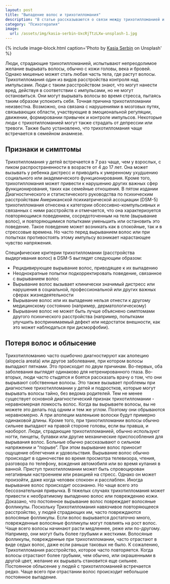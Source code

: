 ```yaml
---
layout: post
title: "Выпадение волос и трихотилломания"
description: "В статье рассказываются о связи между трихотилломанией и потерей волос"
category: "Психотерапия"
image:
  url: /assets/img/kasia-serbin-UxcRjTtzLXw-unsplash-1.jpg
---
```


{% include image-block.html 
caption='Photo by <a href="https://unsplash.com/@katersss" rel="nofollow" >Kasia Serbin</a> on Unsplash'
%}

Люди, страдающие трихотилломанией, испытывают непреодолимое желание вырывать волосы, обычно с кожи головы, века и бровей. 
Однако мишенью может стать любая часть тела, где растут волосы. Трихотилломания один из видов расстройства контроля 
над импульсами. Люди с таким расстройством знают, что могут нанести вред, действуя в соответствии с импульсами, но не могут 
остановиться. Они могут вырывать волосы во время стресса, пытаясь таким образом успокоить себя. Точная причина 
трихотилломании неизвестна. Возможно, она связана с нарушениями в мозговых путях, связывающих области, участвующие 
в эмоциональной регуляции, движении, формировании привычек и контроле импульсов. Некоторые люди с трихотилломанией 
могут также страдать от депрессии или тревоги. Также было установлено, что трихотилломания чаще встречается в семейном анамнезе.


## Признаки и симптомы


Трихотилломания у детей встречается в 7 раз чаще, чем у взрослых, с пиком распространенности в возрасте от 4 до 17 лет. 
Она может вызывать у ребенка дистресс и приводить к умеренному ухудшению социального или академического функционирования.
Кроме того, трихотилломания может привести к нарушению других важных сфер функционирования, таких как семейные отношения. 
В пятом издании Диагностического и статистического руководства по психическим расстройствам Американской психиатрической 
ассоциации (DSM-5) трихотилломания отнесена к категории обсессивно-компульсивных и связанных с ними расстройств и 
отмечается, что она характеризуется повторяющимся поведением, сосредоточенным на теле (вырывание волос), и 
повторяющимися попытками уменьшить или остановить это поведение. Такое поведение может возникать как в спокойные, 
так и в стрессовые времена. Но часто перед вырыванием волос или при попытках противостоять этому импульсу возникает 
нарастающее чувство напряжения.


Специфические критерии трихотилломании (расстройства выдергивания волос) в DSM-5 выглядят следующим образом:

- Рецидивирующее вырывание волос, приводящее к их выпадению
- Неоднократные попытки подкорректировать поведение, связанное с вырыванием волос
- Вырывание волос вызывает клинически значимый дистресс или нарушения в социальной, профессиональной или других важных сферах жизнедеятельности
- Вырывание волос или их выпадение нельзя отнести к другому медицинскому состоянию (например, дерматологическому)
- Вырывание волос не может быть лучше объяснено симптомами другого психического расстройства (например, попытками улучшить
воспринимаемый дефект или недостаток внешности, как это может наблюдаться при дисморфобии).


## Потеря волос и облысение


Трихотилломанию часто ошибочно диагностируют как алопецию (alopecia areata) или другое заболевание, при котором волосы выпадают пятнами. 
Это происходит по двум причинам. Во-первых, оба заболевания выглядят одинаково для нетренированного глаза. Во-вторых, люди часто 
стыдятся и боятся рассказать врачу о том, что они вырывают собственные волосы. Это также вызывает проблемы при диагностике 
трихотилломании у детей и подростков, которые могут вырывать волосы тайно, без ведома родителей. Тем не менее существует основной 
диагностический признак трихотилломании - неравномерная ломкость волос. Когда вы вырываете волосы, вы не можете это делать 
под одним и тем же углом. Поэтому они обрываются неравномерно. А при алопеции маленькие волоски будут примерно одинаковой 
длины. Кроме того, при трихотилломании волосы обычно сильнее выпадают на правой стороне головы, если вы правша, и наоборот. 
Люди, страдающие трихотилломанией, обычно используют ногти, пинцеты, булавки или другие механические приспособления для 
вырывания волос. Больные обычно рассказывают о сильном напряжении и “порыве”. При этом вырывание волос приносит ощущение 
облегчения и удовольствия. Вырывание волос обычно происходит в одиночестве во время просмотра телевизора, чтения, разговора 
по телефону, вождения автомобиля или во время купания в ванной. Приступ трихотилломании может быть спровоцирован негативным 
настроением или реакцией на стресс. Однако он может произойти, даже когда человек спокоен и расслаблен. Иногда вырывание 
волос происходит осознанно. Но чаще всего это бессознательная привычка. В тяжелых случаях трихотилломания может привести 
к необратимому выпадению волос или повреждению кожи. Доказано, что постоянное вырывание волос повреждает волосяные 
фолликулы. Поскольку Трихотилломания навязчивое повторяющееся расстройство, у людей страдающих им, часто 
повреждаются волосяные фолликулы. Если волос вырывается достаточно много, поврежденные волосяные фолликулы могут 
повлиять на рост волос. Чаще всего волосы начинают расти медленнее, реже или по-другому. Например, они могут быть 
более грубыми и жесткими. Волосяные фолликулы, поврежденные при трихотилломании, часто отрастают в виде седых волос,
даже если раньше таковых не было. К сожалению, Трихотилломания расстройство, которое часто повторяется. Когда 
волосы отрастают более грубыми, чем обычно, или окрашенными в другой цвет, желание их вырывать становится еще сильнее.
Постоянное облысение у людей с трихотилломанией встречается редко. Чаще всего при отрастании волос происходит небольшое постоянное выпадение.


